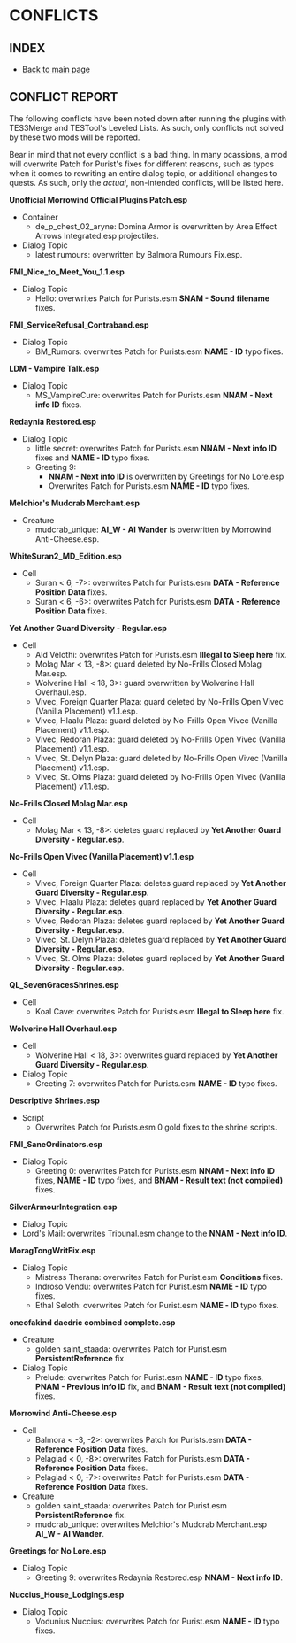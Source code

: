 # CONFLICTS

## INDEX

- [Back to main page](https://github.com/Sigourn/morrowind-improved/blob/master/readme.md)

## CONFLICT REPORT

The following conflicts have been noted down after running the plugins with TES3Merge and TESTool's Leveled Lists. As such, only conflicts not solved by these two mods will be reported.

Bear in mind that not every conflict is a bad thing. In many ocassions, a mod will overwrite Patch for Purist's fixes for different reasons, such as typos when it comes to rewriting an entire dialog topic, or additional changes to quests. As such, only the *actual*, non-intended conflicts, will be listed here.

**Unofficial Morrowind Official Plugins Patch.esp**
- Container
  - de_p_chest_02_aryne: Domina Armor is overwritten by Area Effect Arrows Integrated.esp projectiles.
- Dialog Topic
  - latest rumours: overwritten by Balmora Rumours Fix.esp.

**FMI_Nice_to_Meet_You_1.1.esp**
- Dialog Topic
  - Hello: overwrites Patch for Purists.esm **SNAM - Sound filename** fixes.

**FMI_ServiceRefusal_Contraband.esp**
- Dialog Topic
  - BM_Rumors: overwrites Patch for Purists.esm **NAME - ID** typo fixes.

**LDM - Vampire Talk.esp**
- Dialog Topic
  - MS_VampireCure: overwrites Patch for Purists.esm **NNAM - Next info ID** fixes.
  
**Redaynia Restored.esp**
- Dialog Topic
  - little secret: overwrites Patch for Purists.esm **NNAM - Next info ID** fixes and **NAME - ID** typo fixes.
  - Greeting 9:
    - **NNAM - Next info ID** is overwritten by Greetings for No Lore.esp
    - Overwrites Patch for Purists.esm **NAME - ID** typo fixes.

**Melchior's Mudcrab Merchant.esp**
- Creature
  - mudcrab_unique: **AI_W - AI Wander** is overwritten by Morrowind Anti-Cheese.esp.

**WhiteSuran2_MD_Edition.esp**
- Cell
  - Suran < 6, -7>: overwrites Patch for Purists.esm **DATA - Reference Position Data** fixes.
  - Suran < 6, -6>: overwrites Patch for Purists.esm **DATA - Reference Position Data** fixes.

**Yet Another Guard Diversity - Regular.esp**
- Cell
  - Ald Velothi: overwrites Patch for Purists.esm **Illegal to Sleep here** fix.
  - Molag Mar < 13, -8>: guard deleted by No-Frills Closed Molag Mar.esp.
  - Wolverine Hall < 18, 3>: guard overwritten by Wolverine Hall Overhaul.esp.
  - Vivec, Foreign Quarter Plaza: guard deleted by No-Frills Open Vivec (Vanilla Placement) v1.1.esp.
  - Vivec, Hlaalu Plaza: guard deleted by No-Frills Open Vivec (Vanilla Placement) v1.1.esp.
  - Vivec, Redoran Plaza: guard deleted by No-Frills Open Vivec (Vanilla Placement) v1.1.esp.
  - Vivec, St. Delyn Plaza: guard deleted by No-Frills Open Vivec (Vanilla Placement) v1.1.esp.
  - Vivec, St. Olms Plaza: guard deleted by No-Frills Open Vivec (Vanilla Placement) v1.1.esp.
  
**No-Frills Closed Molag Mar.esp**
- Cell
  - Molag Mar < 13, -8>: deletes guard replaced by **Yet Another Guard Diversity - Regular.esp**.
  
**No-Frills Open Vivec (Vanilla Placement) v1.1.esp**
- Cell
  - Vivec, Foreign Quarter Plaza: deletes guard replaced by **Yet Another Guard Diversity - Regular.esp**.
  - Vivec, Hlaalu Plaza: deletes guard replaced by **Yet Another Guard Diversity - Regular.esp**.
  - Vivec, Redoran Plaza: deletes guard replaced by **Yet Another Guard Diversity - Regular.esp**.
  - Vivec, St. Delyn Plaza: deletes guard replaced by **Yet Another Guard Diversity - Regular.esp**.
  - Vivec, St. Olms Plaza: deletes guard replaced by **Yet Another Guard Diversity - Regular.esp**.

**QL_SevenGracesShrines.esp**
- Cell
  - Koal Cave: overwrites Patch for Purists.esm **Illegal to Sleep here** fix.

**Wolverine Hall Overhaul.esp**
- Cell
  - Wolverine Hall < 18, 3>: overwrites guard replaced by **Yet Another Guard Diversity - Regular.esp**.
- Dialog Topic
  - Greeting 7: overwrites Patch for Purists.esm **NAME - ID** typo fixes.

**Descriptive Shrines.esp**
- Script
  - Overwrites Patch for Purists.esm 0 gold fixes to the shrine scripts.
  
**FMI_SaneOrdinators.esp**
- Dialog Topic
  - Greeting 0: overwrites Patch for Purists.esm **NNAM - Next info ID** fixes, **NAME - ID** typo fixes, and **BNAM - Result text (not compiled)** fixes.

**SilverArmourIntegration.esp**
- Dialog Topic
- Lord's Mail: overwrites Tribunal.esm change to the **NNAM - Next info ID**.

**MoragTongWritFix.esp**
- Dialog Topic
  - Mistress Therana: overwrites Patch for Purist.esm **Conditions** fixes.
  - Indroso Vendu: overwrites Patch for Purist.esm **NAME - ID** typo fixes.
  - Ethal Seloth: overwrites Patch for Purist.esm **NAME - ID** typo fixes.

**oneofakind daedric combined complete.esp**
- Creature
  - golden saint_staada: overwrites Patch for Purist.esm **PersistentReference** fix.
- Dialog Topic
  - Prelude: overwrites Patch for Purist.esm **NAME - ID** typo fixes, **PNAM - Previous info ID** fix, and **BNAM - Result text (not compiled)** fixes.
  
**Morrowind Anti-Cheese.esp**
- Cell
  - Balmora < -3, -2>: overwrites Patch for Purists.esm **DATA - Reference Position Data** fixes.
  - Pelagiad < 0, -8>: overwrites Patch for Purists.esm **DATA - Reference Position Data** fixes.
  - Pelagiad < 0, -7>: overwrites Patch for Purists.esm **DATA - Reference Position Data** fixes.
- Creature
  - golden saint_staada: overwrites Patch for Purist.esm **PersistentReference** fix.
  - mudcrab_unique: overwrites Melchior's Mudcrab Merchant.esp **AI_W - AI Wander**.

**Greetings for No Lore.esp**
- Dialog Topic
  - Greeting 9: overwrites Redaynia Restored.esp **NNAM - Next info ID**.

**Nuccius_House_Lodgings.esp**
- Dialog Topic
  - Vodunius Nuccius: overwrites Patch for Purist.esm **NAME - ID** typo fixes.
